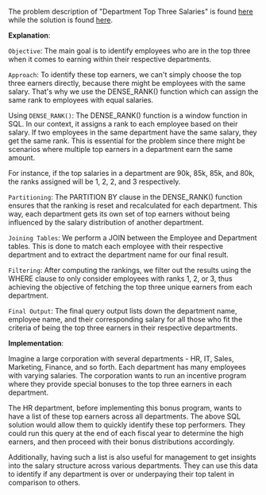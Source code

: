 The problem description of "Department Top Three Salaries" is found [here](https://leetcode.com/problems/department-top-three-salaries/description/?envType=study-plan-v2&envId=top-sql-50) while the solution is found [here](https://github.com/aurimas13/Solutions-To-Problems/blob/main/LeetCode/SQL%20Solutions/Department%20Top%20Three%20Salaries/top.sql).

**Explanation**:

`Objective`:
The main goal is to identify employees who are in the top three when it comes to earning within their respective departments.

`Approach`:
To identify these top earners, we can't simply choose the top three earners directly, because there might be employees with the same salary. That's why we use the DENSE_RANK() function which can assign the same rank to employees with equal salaries.

Using `DENSE_RANK()`:
The DENSE_RANK() function is a window function in SQL. In our context, it assigns a rank to each employee based on their salary. If two employees in the same department have the same salary, they get the same rank. This is essential for the problem since there might be scenarios where multiple top earners in a department earn the same amount.

For instance, if the top salaries in a department are 90k, 85k, 85k, and 80k, the ranks assigned will be 1, 2, 2, and 3 respectively.

`Partitioning`:
The PARTITION BY clause in the DENSE_RANK() function ensures that the ranking is reset and recalculated for each department. This way, each department gets its own set of top earners without being influenced by the salary distribution of another department.

`Joining Tables`:
We perform a JOIN between the Employee and Department tables. This is done to match each employee with their respective department and to extract the department name for our final result.

`Filtering`:
After computing the rankings, we filter out the results using the WHERE clause to only consider employees with ranks 1, 2, or 3, thus achieving the objective of fetching the top three unique earners from each department.

`Final Output`:
The final query output lists down the department name, employee name, and their corresponding salary for all those who fit the criteria of being the top three earners in their respective departments.

**Implementation**:

Imagine a large corporation with several departments - HR, IT, Sales, Marketing, Finance, and so forth. Each department has many employees with varying salaries. The corporation wants to run an incentive program where they provide special bonuses to the top three earners in each department.

The HR department, before implementing this bonus program, wants to have a list of these top earners across all departments. The above SQL solution would allow them to quickly identify these top performers. They could run this query at the end of each fiscal year to determine the high earners, and then proceed with their bonus distributions accordingly.

Additionally, having such a list is also useful for management to get insights into the salary structure across various departments. They can use this data to identify if any department is over or underpaying their top talent in comparison to others.
